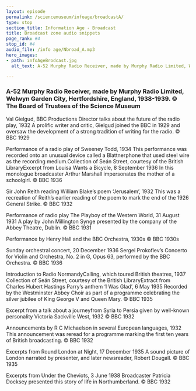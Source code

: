 ```yaml
---
layout: episode
permalink: /sciencemuseum/infoage/broadcastA/
type: stop
section_title: Information Age - Broadcast
title: Broadcast zone audio snippets
page_rank: #4
stop_id: #4
audio_file: /info age/Nbroad_A.mp3
hero_images:
- path: infoAgeBrodcast.jpg
  alt_text: A-52 Murphy Radio Receiver, made by Murphy Radio Limited, Welwyn Garden City, Hertfordshire, England, 1938-1939. © The Board of Trustees of the Science Museum

---
```


### A-52 Murphy Radio Receiver, made by Murphy Radio Limited, Welwyn Garden City, Hertfordshire, England, 1938-1939. © The Board of Trustees of the Science Museum

Val Gielgud, BBC Productions Director talks about the future of the radio play, 1932
A prolific writer and critic, Gielgud joined the BBC in 1929 and oversaw the development of a strong tradition of writing for the radio.
© BBC 1929

Performance of a radio play of Sweeney Todd, 1934
This performance was recorded onto an unusual device called a Blattnerphone that used steel wire as the recording medium.Collection of Seán Street, courtesy of the British LibraryExcerpt from Louisa Wants a Bicycle, 8 September 1936 In this monologue broadcaster Arthur Marshall impersonates the mother of a schoolgirl.
© BBC 1936

Sir John Reith reading William Blake’s poem ‘Jerusalem’, 1932
This was a recreation of Reith’s earlier reading of the poem to mark the end of the 1926 General Strike.
© BBC 1932

Performance of radio play The Playboy of the Western World, 31 August 1931
A play by John Millington Synge presented by the company of the Abbey Theatre, Dublin.
© BBC 1931

Performance by Henry Hall and the BBC Orchestra, 1930s
© BBC 1930s

Sunday orchestral concert, 20 December 1936
Sergei Prokofiev’s Concerto for Violin and Orchestra, No. 2 in G, Opus 63, performed by the BBC Orchestra.
© BBC 1936

Introduction  to Radio NormandyCalling, which toured British theatres, 1937
Collection of Seán Street, courtesy of the British LibraryExtract from Charles Hubert Hastings Parry’s anthem ‘I Was Glad’, 6 May 1935
Recorded by the Westminster Abbey Choir as part of a programme celebrating the silver jubilee of King George V and Queen Mary.
© BBC 1935

Excerpt from a talk about a journeyfrom Syria to Persia given by well-known personality Victoria Sackville West, 1932
© BBC 1932

Announcements by R C Michaelson in several European languages, 1932
This announcement was reread for a programme marking the first ten years of British broadcasting.
© BBC 1932

Excerpts  from Round London at Night, 17 December 1935
A sound picture of London narrated by presenter, and later newsreader, Robert Dougall.
© BBC 1935

Excerpts  from Under the Cheviots, 3 June 1938
Broadcaster Patricia Docksey presented this story of life in Northumberland.
© BBC 1932
